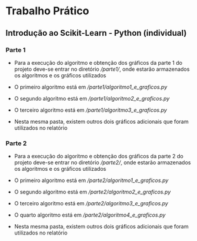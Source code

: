 # Trabalho Prático
## Introdução ao Scikit-Learn - Python (individual)

### Parte 1
- Para a execução do algoritmo e obtenção dos gráficos da parte 1 do projeto deve-se entrar no diretório */parte1/*, onde estarão armazenados os algoritmos e os gráficos utilizados
 - O primeiro algoritmo está em */parte1/algoritmo1_e_graficos.py*
 - O segundo algoritmo está em */parte1/algoritmo2_e_graficos.py*
 - O terceiro algoritmo está em */parte1/algoritmo3_e_graficos.py*

- Nesta mesma pasta, existem outros dois gráficos adicionais que foram utilizados no relatório

### Parte 2
- Para a execução do algoritmo e obtenção dos gráficos da parte 2 do projeto deve-se entrar no diretório */parte2/*, onde estarão armazenados os algoritmos e os gráficos utilizados
 - O primeiro algoritmo está em */parte2/algoritmo1_e_graficos.py*
 - O segundo algoritmo está em */parte2/algoritmo2_e_graficos.py*
 - O terceiro algoritmo está em */parte2/algoritmo3_e_graficos.py*
 - O quarto algoritmo está em */parte2/algoritmo4_e_graficos.py*

- Nesta mesma pasta, existem outros dois gráficos adicionais que foram utilizados no relatório
